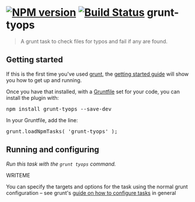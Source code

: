 [![NPM version](https://badge.fury.io/js/grunt-tyops.svg)](http://badge.fury.io/js/grunt-tyops) [![Build Status](https://travis-ci.org/jdforrester/grunt-tyops.svg?branch=master)](https://travis-ci.org/jdforrester/grunt-tyops)
grunt-tyops
====================

> A grunt task to check files for typos and fail if any are found.

Getting started
--------------------

If this is the first time you've used [grunt](http://gruntjs.com/), the [getting started guide](http://gruntjs.com/getting-started) will show you how to get up and running.

Once you have that installed, with a [Gruntfile](http://gruntjs.com/sample-gruntfile) set for your code, you can install the plugin with:

<pre lang=shell>
npm install grunt-tyops --save-dev
</pre>

In your Gruntfile, add the line:

<pre lang=js>
grunt.loadNpmTasks( 'grunt-tyops' );
</pre>

Running and configuring
--------------------

_Run this task with the `grunt tyops` command._

WRITEME

You can specify the targets and options for the task using the normal grunt configuration – see grunt's [guide on how to configure tasks](http://gruntjs.com/configuring-tasks) in general

